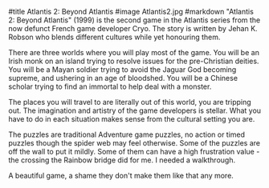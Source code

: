 #title Atlantis 2: Beyond Atlantis
#image	Atlantis2.jpg
#markdown
"Atlantis 2: Beyond Atlantis" (1999) is the second game in the Atlantis series from the now defunct French game developer Cryo.  The story is written by Jehan K. Robson who blends different cultures while yet
honouring them.

There are three worlds where you will play most of the game. You will be an Irish monk on an island trying to resolve
issues for the pre-Christian deities. You will be a Mayan soldier trying to avoid the Jaguar God becoming
supreme, and ushering in an age of bloodshed. You will be a Chinese scholar trying to find an immortal to help 
deal with a monster.

The places you will travel to are literally out of this world, you are tripping out. The imagination and
artistry of the game developers is stellar. What you have to do in each situation makes sense from the
cultural setting you are.

The puzzles are traditional Adventure game puzzles, no action or timed puzzles though the spider web
may feel otherwise. Some of the puzzles are off the wall to put it mildly. Some of them can have a high
frustration value - the crossing the Rainbow bridge did for me. I needed a walkthrough.

A beautiful game, a shame they don't make them like that any more.
